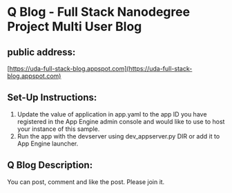 # Q Blog - Full Stack Nanodegree Project Multi User Blog

## public address:
[https://uda-full-stack-blog.appspot.com](https://uda-full-stack-blog.appspot.com)


## Set-Up Instructions:
1.  Update the value of application in app.yaml to the app ID you have registered
    in the App Engine admin console and would like to use to host your instance of this sample.
2.  Run the app with the devserver using dev_appserver.py DIR or add it to App Engine launcher. 


## Q Blog Description:

You can post, comment and like the post. Please join it.